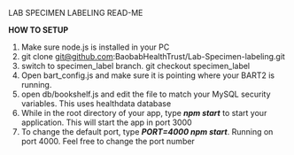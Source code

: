 LAB SPECIMEN LABELING READ-ME<br />

<b>HOW TO SETUP</b><br />
1. Make sure node.js is installed in your PC<br />
2. git clone git@github.com:BaobabHealthTrust/Lab-Specimen-labeling.git<br />
3. switch to specimen_label branch. git checkout specimen_label<br />
4. Open bart_config.js and make sure it is pointing where your BART2 is running.<br />
5. open db/bookshelf.js and edit the file to match your MySQL security variables. This uses healthdata database <br />
6. While in the root directory of your app, type <i><b>npm start</b></i> to start your application. This will start the app in port 3000<br />
7. To change the default port, type <i><b>PORT=4000 npm start</b></i>. Running on port 4000. Feel free to change the port number 
